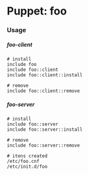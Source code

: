 # Puppet: foo


### Usage

##### foo-client

    # install
    include foo
    include foo::client
    include foo::client::install
    
    # remove
    include foo::client::remove

##### foo-server

    # install
    include foo::server
    include foo::server::install
    
    # remove
    include foo::server::remove
    
    # itens created
    /etc/foo.cnf
    /etc/init.d/foo

